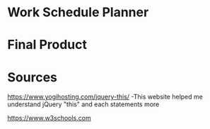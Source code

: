 # Work Schedule Planner








# Final Product









# Sources 
https://www.yogihosting.com/jquery-this/ -This website helped me understand jQuery "this" and each statements more

https://www.w3schools.com
